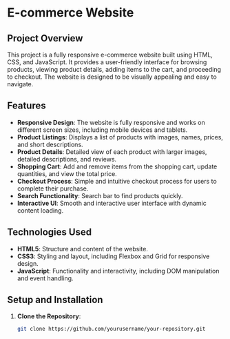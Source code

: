 # E-commerce Website

## Project Overview
This project is a fully responsive e-commerce website built using HTML, CSS, and JavaScript. It provides a user-friendly interface for browsing products, viewing product details, adding items to the cart, and proceeding to checkout. The website is designed to be visually appealing and easy to navigate.

## Features
- **Responsive Design**: The website is fully responsive and works on different screen sizes, including mobile devices and tablets.
- **Product Listings**: Displays a list of products with images, names, prices, and short descriptions.
- **Product Details**: Detailed view of each product with larger images, detailed descriptions, and reviews.
- **Shopping Cart**: Add and remove items from the shopping cart, update quantities, and view the total price.
- **Checkout Process**: Simple and intuitive checkout process for users to complete their purchase.
- **Search Functionality**: Search bar to find products quickly.
- **Interactive UI**: Smooth and interactive user interface with dynamic content loading.

## Technologies Used
- **HTML5**: Structure and content of the website.
- **CSS3**: Styling and layout, including Flexbox and Grid for responsive design.
- **JavaScript**: Functionality and interactivity, including DOM manipulation and event handling.

## Setup and Installation
1. **Clone the Repository**:
   ```bash
   git clone https://github.com/yourusername/your-repository.git
